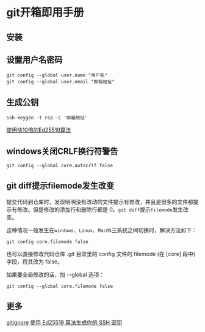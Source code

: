 # git开箱即用手册

## 安装

## 设置用户名密码

```shell
git config --global user.name "用户名"
git config --global user.email "邮箱地址"
```

## 生成公钥

```shell
ssh-keygen -t rsa -C '邮箱地址'
```
[使用快10倍的Ed25519算法](./ssh-keygen-ed25519.md)

## windows关闭CRLF换行符警告

```shell
git config --global core.autocrlf false
```

## git diff提示filemode发生改变

提交代码到仓库时，发现明明没有改动的文件提示有修改，并且是很多的文件都提示有修改。但是修改的添加行和删除行都是 0。`git diff`提示`filemode`发生改变。

这种情况一般发生在`windows`、`Linux`、`MacOS`三系统之间切换时，解决方法如下：
```shell
git config core.filemode false
```
也可以直接修改代码仓库 .git 目录里的 config 文件的 filemode (在 [core] 段中)字段，将其改为 false。

如果要全局修改的话，加 --global 选项：
```shell
git config --global core.filemode false
```

## 更多

[gitignore](gitignore.md)
[使用 Ed25519 算法生成你的 SSH 密钥](ssh-keygen-ed25519.md)
